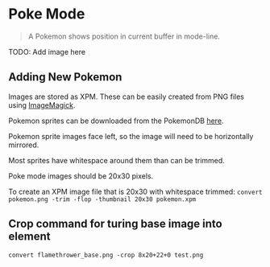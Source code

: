 # Poke Mode

> A Pokemon shows position in current buffer in mode-line.

TODO: Add image here

## Adding New Pokemon

Images are stored as XPM. These can be easily created from PNG files using
[ImageMagick]().

Pokemon sprites can be downloaded from the PokemonDB
[here](https://img.pokemondb.net/sprites/).

Pokemon sprite images face left, so the image will need to be horizontally
mirrored.

Most sprites have whitespace around them than can be trimmed.

Poke mode images should be 20x30 pixels.

To create an XPM image file that is 20x30 with whitespace trimmed:
`convert pokemon.png -trim -flop -thumbnail 20x30 pokemon.xpm`

## Crop command for turing base image into element

`convert flamethrower_base.png -crop 8x20+22+0 test.png`
